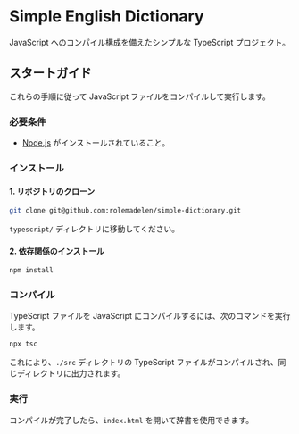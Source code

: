 # Simple English Dictionary

JavaScript へのコンパイル構成を備えたシンプルな TypeScript プロジェクト。

## スタートガイド

これらの手順に従って JavaScript ファイルをコンパイルして実行します。

### 必要条件

- [Node.js](https://nodejs.org/) がインストールされていること。

### インストール

#### 1. リポジトリのクローン

```bash
git clone git@github.com:rolemadelen/simple-dictionary.git
```

`typescript/` ディレクトリに移動してください。

#### 2. 依存関係のインストール

```sh
npm install
```

### コンパイル

TypeScript ファイルを JavaScript にコンパイルするには、次のコマンドを実行します。

```sh
npx tsc
```

これにより、`./src` ディレクトリの TypeScript ファイルがコンパイルされ、同じディレクトリに出力されます。

### 実行

コンパイルが完了したら、`index.html` を開いて辞書を使用できます。
